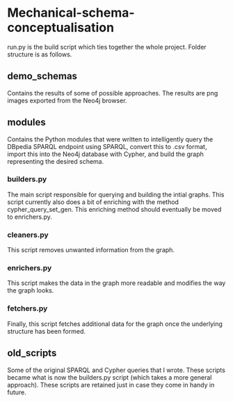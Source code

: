 # Mechanical-schema-conceptualisation

run.py is the build script which ties together the whole project. Folder structure is as follows.
## demo_schemas
Contains the results of some of possible approaches. The results are png images exported from the Neo4j browser.
## modules
Contains the Python modules that were written to intelligently query the DBpedia SPARQL endpoint using SPARQL, convert this to .csv format, import this into the Neo4j database with Cypher, and build the graph representing the desired schema.
### builders.py
The main script responsible for querying and building the intial graphs. This script currently also does a bit of enriching with the method cypher_query_set_gen. This enriching method should eventually be moved to enrichers.py.
### cleaners.py
This script removes unwanted information from the graph.
### enrichers.py
This script makes the data in the graph more readable and modifies the way the graph looks.
### fetchers.py
Finally, this script fetches additional data for the graph once the underlying structure has been formed.
## old_scripts
Some of the original SPARQL and Cypher queries that I wrote. These scripts became what is now the builders.py script (which takes a more general approach). These scripts are retained just in case they come in handy in future.
